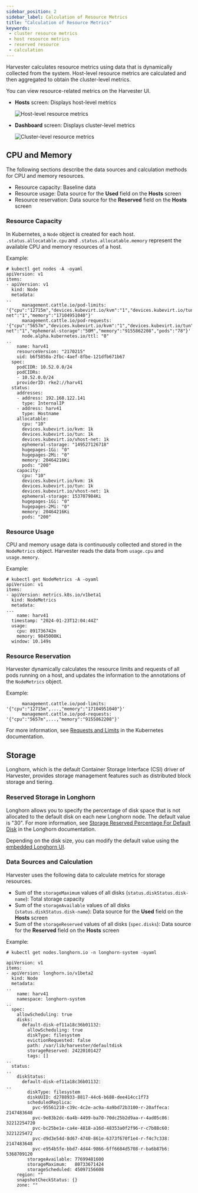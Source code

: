 ```yaml
---
sidebar_position: 2
sidebar_label: Calculation of Resource Metrics
title: "Calculation of Resource Metrics"
keywords:
 - cluster resource metrics
 - host resource metrics
 - reserved resource
 - calculation
---
```


<head>
  <link rel="canonical" href="https://docs.harvesterhci.io/v1.6/monitoring/calculation-resource-metrics"/>
</head>

Harvester calculates resource metrics using data that is dynamically collected from the system. Host-level resource metrics are calculated and then aggregated to obtain the cluster-level metrics.

You can view resource-related metrics on the Harvester UI.

- **Hosts** screen: Displays host-level metrics

  ![Host-level resource metrics](/img/v1.5/monitoring/host-resource-usage.png)

- **Dashboard** screen: Displays cluster-level metrics

  ![Cluster-level resource metrics](/img/v1.5/monitoring/cluster-resource-usage.png)

## CPU and Memory

The following sections describe the data sources and calculation methods for CPU and memory resources.

- Resource capacity: Baseline data
- Resource usage: Data source for the **Used** field on the **Hosts** screen
- Resource reservation: Data source for the **Reserved** field on the **Hosts** screen

### Resource Capacity 

In Kubernetes, a `Node` object is created for each host. `.status.allocatable.cpu` and `.status.allocatable.memory` represent the available CPU and memory resources of a host.

Example:

```
# kubectl get nodes -A -oyaml
apiVersion: v1
items:
- apiVersion: v1
  kind: Node
  metadata:
..
      management.cattle.io/pod-limits: '{"cpu":"12715m","devices.kubevirt.io/kvm":"1","devices.kubevirt.io/tun":"1","devices.kubevirt.io/vhost-net":"1","memory":"17104951040"}'
      management.cattle.io/pod-requests: '{"cpu":"5657m","devices.kubevirt.io/kvm":"1","devices.kubevirt.io/tun":"1","devices.kubevirt.io/vhost-net":"1","ephemeral-storage":"50M","memory":"9155862208","pods":"78"}'
      node.alpha.kubernetes.io/ttl: "0"
..
    name: harv41
    resourceVersion: "2170215"
    uid: b6f5850a-2fbc-4aef-8fbe-121dfb671b67
  spec:
    podCIDR: 10.52.0.0/24
    podCIDRs:
    - 10.52.0.0/24
    providerID: rke2://harv41
  status:
    addresses:
    - address: 192.168.122.141
      type: InternalIP
    - address: harv41
      type: Hostname
    allocatable:
      cpu: "10"
      devices.kubevirt.io/kvm: 1k
      devices.kubevirt.io/tun: 1k
      devices.kubevirt.io/vhost-net: 1k
      ephemeral-storage: "149527126718"
      hugepages-1Gi: "0"
      hugepages-2Mi: "0"
      memory: 20464216Ki
      pods: "200"
    capacity:
      cpu: "10"
      devices.kubevirt.io/kvm: 1k
      devices.kubevirt.io/tun: 1k
      devices.kubevirt.io/vhost-net: 1k
      ephemeral-storage: 153707984Ki
      hugepages-1Gi: "0"
      hugepages-2Mi: "0"
      memory: 20464216Ki
      pods: "200"
```

### Resource Usage

CPU and memory usage data is continuously collected and stored in the `NodeMetrics` object. Harvester reads the data from `usage.cpu` and `usage.memory`.

Example:

```
# kubectl get NodeMetrics -A -oyaml
apiVersion: v1
items:
- apiVersion: metrics.k8s.io/v1beta1
  kind: NodeMetrics
  metadata:
...
    name: harv41
  timestamp: "2024-01-23T12:04:44Z"
  usage:
    cpu: 891736742n
    memory: 9845008Ki
  window: 10.149s
```

### Resource Reservation

Harvester dynamically calculates the resource limits and requests of all pods running on a host, and updates the information to the annotations of the `NodeMetrics` object.

Example:

```
      management.cattle.io/pod-limits: '{"cpu":"12715m",...,"memory":"17104951040"}'
      management.cattle.io/pod-requests: '{"cpu":"5657m",...,"memory":"9155862208"}'
```

For more information, see [Requests and Limits](https://kubernetes.io/docs/concepts/configuration/manage-resources-containers/#requests-and-limits) in the Kubernetes documentation.

## Storage

Longhorn, which is the default Container Storage Interface (CSI) driver of Harvester, provides storage management features such as distributed block storage and tiering.

### Reserved Storage in Longhorn

Longhorn allows you to specify the percentage of disk space that is not allocated to the default disk on each new Longhorn node. The default value is "30". For more information, see [Storage Reserved Percentage For Default Disk](https://longhorn.io/docs/1.8.0/references/settings/#storage-reserved-percentage-for-default-disk) in the Longhorn documentation.

Depending on the disk size, you can modify the default value using the [embedded Longhorn UI](../troubleshooting/harvester.md#access-embedded-rancher-and-longhorn-dashboards).

### Data Sources and Calculation

Harvester uses the following data to calculate metrics for storage resources.

- Sum of the `storageMaximum` values of all disks (`status.diskStatus.disk-name`): Total storage capacity
- Sum of the `storageAvailable` values of all disks (`status.diskStatus.disk-name`): Data source for the **Used** field on the **Hosts** screen
- Sum of the `storageReserved` values of all disks (`spec.disks`): Data source for the **Reserved** field on the **Hosts** screen

Example:

```
# kubectl get nodes.longhorn.io -n longhorn-system -oyaml

apiVersion: v1
items:
- apiVersion: longhorn.io/v1beta2
  kind: Node
  metadata:
..
    name: harv41
    namespace: longhorn-system
..
  spec:
    allowScheduling: true
    disks:
      default-disk-ef11a18c36b01132:
        allowScheduling: true
        diskType: filesystem
        evictionRequested: false
        path: /var/lib/harvester/defaultdisk
        storageReserved: 24220101427
        tags: []
..
  status:
..
    diskStatus:
      default-disk-ef11a18c36b01132:
..
        diskType: filesystem
        diskUUID: d2788933-8817-44c6-b688-dee414cc1f73
        scheduledReplica:
          pvc-95561210-c39c-4c2e-ac9a-4a9bd72b3100-r-20affeca: 2147483648
          pvc-9e83b2dc-6a4b-4499-ba70-70dc25b2d9aa-r-4ad05c86: 32212254720
          pvc-bc25be1e-ca4e-4818-a16d-48353a0f2f96-r-c7b88c60: 3221225472
          pvc-d9d3e54d-8d67-4740-861e-6373f670f1e4-r-f4c7c338: 2147483648
          pvc-e954b5fe-bbd7-4d44-9866-6ff6684d5708-r-ba6b87b6: 5368709120
        storageAvailable: 77699481600
        storageMaximum:   80733671424
        storageScheduled: 45097156608
    region: ""
    snapshotCheckStatus: {}
    zone: ""
```
